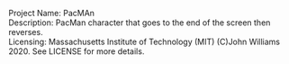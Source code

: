 Project Name: PacMAn
<br>
Description: PacMan character that goes to the end of the screen then reverses.
<br>
Licensing: Massachusetts Institute of Technology (MIT) (C)John Williams 2020. See LICENSE for more details.
